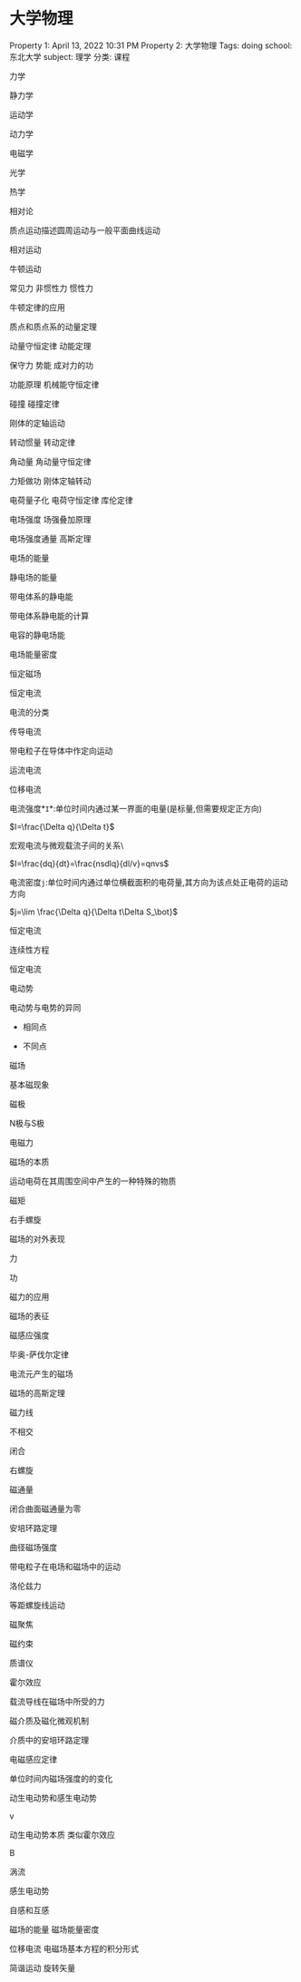 # 大学物理

Property 1: April 13, 2022 10:31 PM
Property 2: 大学物理
Tags: doing
school: 东北大学
subject: 理学
分类: 课程

力学

静力学

运动学

动力学

电磁学

光学

热学

相对论

质点运动描述圆周运动与一般平面曲线运动

相对运动

牛顿运动

常见力 非惯性力 惯性力

牛顿定律的应用 

 质点和质点系的动量定理

动量守恒定律 动能定理

保守力 势能 成对力的功

功能原理 机械能守恒定律

碰撞 碰撞定律

刚体的定轴运动

转动惯量 转动定律

角动量 角动量守恒定律

力矩做功 刚体定轴转动

电荷量子化 电荷守恒定律 库伦定律

电场强度 场强叠加原理

电场强度通量 高斯定理

电场的能量

静电场的能量

带电体系的静电能

带电体系静电能的计算

电容的静电场能

电场能量密度

恒定磁场

恒定电流

电流的分类

传导电流

带电粒子在导体中作定向运动

运流电流

位移电流

电流强度*`I`*:单位时间内通过某一界面的电量(是标量,但需要规定正方向)

$I=\frac{\Delta q}{\Delta t}$

 宏观电流与微观载流子间的关系\

$I=\frac{dq}{dt}=\frac{nsdlq}{dl/v}=qnvs$

电流密度`j`:单位时间内通过单位横截面积的电荷量,其方向为该点处正电荷的运动方向

$j=\lim \frac{\Delta q}{\Delta t\Delta S_\bot}$

 恒定电流

连续性方程

恒定电流

电动势

电动势与电势的异同

- 相同点
    
    
- 不同点

磁场

基本磁现象

磁极

N极与S极

电磁力

磁场的本质

运动电荷在其周围空间中产生的一种特殊的物质

磁矩

右手螺旋

磁场的对外表现

力

功

磁力的应用

磁场的表征

磁感应强度

毕奥-萨伐尔定律

电流元产生的磁场

磁场的高斯定理

磁力线

不相交

闭合

右螺旋

磁通量

闭合曲面磁通量为零

安培环路定理

曲径磁场强度

带电粒子在电场和磁场中的运动

洛伦兹力

等距螺旋线运动

磁聚焦

磁约束

质谱仪

霍尔效应

载流导线在磁场中所受的力

磁介质及磁化微观机制

介质中的安培环路定理

电磁感应定律

单位时间内磁场强度的的变化

动生电动势和感生电动势

v

动生电动势本质  类似霍尔效应

B

涡流

感生电动势

自感和互感

磁场的能量 磁场能量密度

位移电流 电磁场基本方程的积分形式

简谐运动 旋转矢量